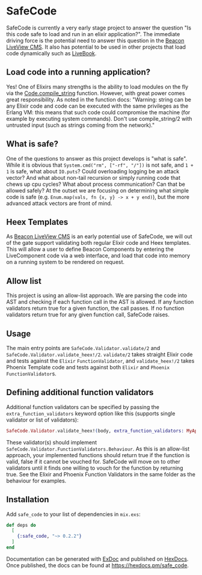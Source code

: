 # SafeCode

SafeCode is currently a very early stage project to answer the question "Is this code safe to load and run in an elixir application?". The immediate driving force is the potential need to answer this question in the [Beacon LiveView CMS](https://github.com/BeaconCMS/beacon). It also has potential to be used in other projects that load code dynamically such as [LiveBook](https://github.com/livebook-dev/livebook).

## Load code into a running application?

Yes! One of Elixirs many strengths is the ability to load modules on the fly via the [Code.compile_string](https://hexdocs.pm/elixir/1.12/Code.html#compile_string/2) function. However, with great power comes great responsibility. As noted in the function docs: "Warning: string can be any Elixir code and code can be executed with the same privileges as the Erlang VM: this means that such code could compromise the machine (for example by executing system commands). Don't use compile_string/2 with untrusted input (such as strings coming from the network)."

## What is safe?

One of the questions to answer as this project develops is "what is safe". While it is obvious that `System.cmd("rm", ["-rf", "/"])` is not safe, and `1 + 1` is safe, what about `IO.puts`? Could overloading logging be an attack vector? And what about non-tail recursion or simply running code that chews up cpu cycles? What about process communication? Can that be allowed safely? At the outset we are focusing on determining what simple code is safe (e.g. `Enum.map(vals, fn {x, y} -> x + y end)`), but the more advanced attack vectors are front of mind.

## Heex Templates

As [Beacon LiveView CMS](https://github.com/BeaconCMS/beacon) is an early potential use of SafeCode, we will out of the gate support validating both regular Elixir code and Heex templates. This will allow a user to define Beacon Components by entering the LiveComponent code via a web interface, and load that code into memory on a running system to be rendered on request.

## Allow list

This project is using an allow-list approach. We are parsing the code into AST and checking if each function call in the AST is allowed. If any function validators return true for a given function, the call passes. If no function validators return true for any given function call, SafeCode raises.

## Usage

The main entry points are `SafeCode.Validator.validate/2` and `SafeCode.Validator.validate_heex!/2`. `validate/2` takes straight Elixir code and tests against the `Elixir` `FunctionValidator`, and `validate_heex!/2` takes Phoenix Template code and tests against both `Elixir` and `Phoenix` `FunctionValidator`s.

## Defining additional function validators

Additional function validators can be specified by passing the `extra_function_validators` keyword option like this (supports single validator or list of validators):

```elixir
SafeCode.Validator.validate_heex!(body, extra_function_validators: MyApp.SafeCodeValidator)
```

These validator(s) should implement `SafeCode.Validator.FunctionValidators.Behaviour`. As this is an allow-list approach, your implemented functions should return true if the function is valid, false if it cannot be vouched for. SafeCode will move on to other validators until it finds one willing to vouch for the function by returning true. See the Elixir and Phoenix Function Validators in the same folder as the behaviour for examples.

## Installation

Add `safe_code` to your list of dependencies in `mix.exs`:

```elixir
def deps do
  [
    {:safe_code, "~> 0.2.2"}
  ]
end
```

Documentation can be generated with [ExDoc](https://github.com/elixir-lang/ex_doc)
and published on [HexDocs](https://hexdocs.pm). Once published, the docs can
be found at <https://hexdocs.pm/safe_code>.
